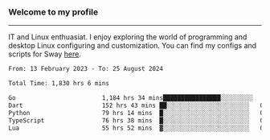 ### Welcome to my profile

---

IT and Linux enthuasiat. I enjoy exploring the world of programming and desktop Linux configuring and customization. You can find my configs and scripts for Sway [here](https://github.com/uroborosq/mess-of-linux-configurations).

<!-- <div display="block">
 	<img align="left" width="48%" alt="isocalendar" src=".github/metrics/isocalendar_metrics.svg" />
	<img align="center" width="48%" alt="contributions" src=".github/metrics/contributions_metrics.svg" />
	<img align="center" alt="languages" src=".github/metrics/languages_metrics.svg" />
</div> -->

<!-- ![](https://komarev.com/ghpvc/?username=uroborosq&color=success&style=flat-square) -->
<!-- [](https://img.shields.io/github/last-commit/uroborosq/uroborosq?label=Profile%20updated&style=flat-square) -->

<!--START_SECTION:waka-->

```txt
From: 13 February 2023 - To: 25 August 2024

Total Time: 1,830 hrs 6 mins

Go                        1,184 hrs 34 mins████████████████░░░░░░░░░   64.03 %
Dart                      152 hrs 43 mins ██░░░░░░░░░░░░░░░░░░░░░░░   08.26 %
Python                    79 hrs 14 mins  █░░░░░░░░░░░░░░░░░░░░░░░░   04.28 %
TypeScript                76 hrs 38 mins  █░░░░░░░░░░░░░░░░░░░░░░░░   04.14 %
Lua                       55 hrs 52 mins  ▓░░░░░░░░░░░░░░░░░░░░░░░░   03.02 %
```

<!--END_SECTION:waka-->
